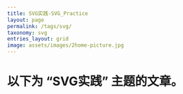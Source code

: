 ```yaml
---
title: SVG实践-SVG_Practice
layout: page
permalink: /tags/svg/
taxonomy: svg
entries_layout: grid
image: assets/images/2home-picture.jpg
---
```


# 以下为 **“SVG实践”** 主题的文章。